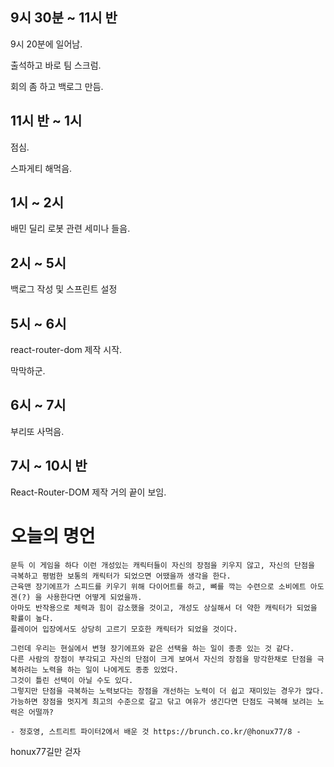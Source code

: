 ## 9시 30분 ~ 11시 반

9시 20분에 일어남.

출석하고 바로 팀 스크럼.

회의 좀 하고 백로그 만듬.

## 11시 반 ~ 1시

점심.

스파게티 해먹음.

## 1시 ~ 2시

배민 딜리 로봇 관련 세미나 들음.

## 2시 ~ 5시

백로그 작성 및 스프린트 설정

## 5시 ~ 6시

react-router-dom 제작 시작.

막막하군.

## 6시 ~ 7시

부리또 사먹음.

## 7시 ~ 10시 반

React-Router-DOM 제작 거의 끝이 보임.

# 오늘의 명언

```
문득 이 게임을 하다 이런 개성있는 캐릭터들이 자신의 장점을 키우지 않고, 자신의 단점을 극복하고 평범한 보통의 캐릭터가 되었으면 어땠을까 생각을 한다.
근육맨 장기에프가 스피드를 키우기 위해 다이어트를 하고, 뼈를 깍는 수련으로 소비에트 아도겐(?) 을 사용한다면 어떻게 되었을까.
아마도 반작용으로 체력과 힘이 감소했을 것이고, 개성도 상실해서 더 약한 캐릭터가 되었을 확률이 높다.
플레이어 입장에서도 상당히 고르기 모호한 캐릭터가 되었을 것이다.

그런데 우리는 현실에서 변형 장기에프와 같은 선택을 하는 일이 종종 있는 것 같다.
다른 사람의 장점이 부각되고 자신의 단점이 크게 보여서 자신의 장점을 망각한채로 단점을 극복하려는 노력을 하는 일이 나에게도 종종 있었다.
그것이 틀린 선택이 아닐 수도 있다.
그렇지만 단점을 극복하는 노력보다는 장점을 개선하는 노력이 더 쉽고 재미있는 경우가 많다.
가능하면 장점을 멋지게 최고의 수준으로 갈고 닦고 여유가 생긴다면 단점도 극복해 보려는 노력은 어떨까?

- 정호영, 스트리트 파이터2에서 배운 것 https://brunch.co.kr/@honux77/8 -
```

honux77길만 걷자

